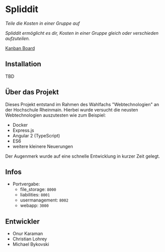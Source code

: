 # Spliddit
_Teile die Kosten in einer Gruppe auf_

_Spliddit ermöglicht es dir, Kosten in einer Gruppe gleich oder verschieden aufzuteilen._

[Kanban Board](https://waffle.io/bykof/webtechnologie)

## Installation
TBD

## Über das Projekt

Dieses Projekt entstand im Rahmen des Wahlfachs "Webtechnologien" an der Hochschule Rheinmain.
Hierbei wurde versucht die neusten Webtechnologien auszutesten wie zum Beispiel:

- Docker
- Express.js
- Angular 2 (TypeScript)
- ES6
- weitere kleinere Neuerungen

Der Augenmerk wurde auf eine schnelle Entwicklung in kurzer Zeit gelegt. 

## Infos

- Portvergabe:
    - file_storage: `8000`
    - liabilities: `8001` 
    - usermanagement: `8002`
    - webapp: `3000`

## Entwickler

- Onur Karaman
- Christian Lohrey
- Michael Bykovski
